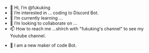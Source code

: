 - 👋 Hi, I’m @fukuking
- 👀 I’m interested in ... coding to Discord Bot.
- 🌱 I’m currently learning ...
- 💞️ I’m looking to collaborate on ...
- 📫 How to reach me ...shirch with "fukuking's channel" to see my Youtube channel.

<!---
fukuking/fukuking is a ✨ special ✨ repository because its `README.md` (this file) appears on your GitHub profile.
You can click the Preview link to take a look at your changes.
--->

- 🎥 I am a new maker of code Bot.

